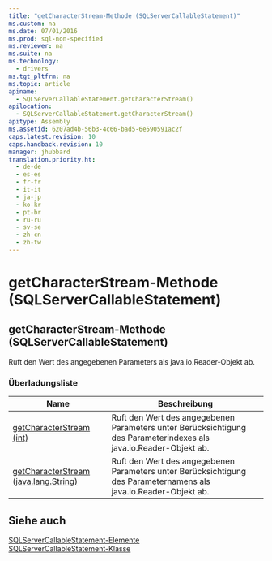 ```yaml
---
title: "getCharacterStream-Methode (SQLServerCallableStatement)"
ms.custom: na
ms.date: 07/01/2016
ms.prod: sql-non-specified
ms.reviewer: na
ms.suite: na
ms.technology: 
  - drivers
ms.tgt_pltfrm: na
ms.topic: article
apiname: 
  - SQLServerCallableStatement.getCharacterStream()
apilocation: 
  - SQLServerCallableStatement.getCharacterStream()
apitype: Assembly
ms.assetid: 6207ad4b-56b3-4c66-bad5-6e590591ac2f
caps.latest.revision: 10
caps.handback.revision: 10
manager: jhubbard
translation.priority.ht: 
  - de-de
  - es-es
  - fr-fr
  - it-it
  - ja-jp
  - ko-kr
  - pt-br
  - ru-ru
  - sv-se
  - zh-cn
  - zh-tw
---
```

# getCharacterStream-Methode (SQLServerCallableStatement)
    
## getCharacterStream\-Methode \(SQLServerCallableStatement\)  
 Ruft den Wert des angegebenen Parameters als java.io.Reader\-Objekt ab.  
  
### Überladungsliste  
  
|Name|Beschreibung|  
|----------|------------------|  
|[getCharacterStream &#40;int&#41;](../content/getCharacterStream--int-.md)|Ruft den Wert des angegebenen Parameters unter Berücksichtigung des Parameterindexes als java.io.Reader\-Objekt ab.|  
|[getCharacterStream &#40;java.lang.String&#41;](../content/getCharacterStream--java.lang.String-.md)|Ruft den Wert des angegebenen Parameters unter Berücksichtigung des Parameternamens als java.io.Reader\-Objekt ab.|  
  
## Siehe auch  
 [SQLServerCallableStatement-Elemente](../content/SQLServerCallableStatement-Members.md)   
 [SQLServerCallableStatement-Klasse](../content/SQLServerCallableStatement-Class.md)  
  
  